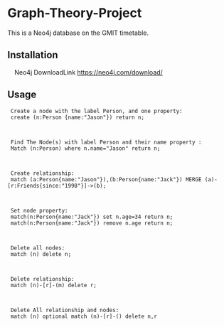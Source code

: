 # Graph-Theory-Project
 
 This is a Neo4j database on the GMIT timetable.
 
 ## Installation
     Neo4j DownloadLink https://neo4j.com/download/
     
 
 ##  Usage
     Create a node with the label Person, and one property: 
     create (n:Person {name:"Jason"}) return n;
     
     
     
     Find The Node(s) with label Person and their name property :
     Match (n:Person) where n.name="Jason" return n;
     
     
     
     Create relationship:
     match (a:Person{name:"Jason"}),(b:Person{name:"Jack"}) MERGE (a)-[r:Friends{since:"1998"}]->(b);
     
     
     
     Set node property:
     match(n:Person{name:"Jack"}) set n.age=34 return n;
     match(n:Person{name:"Jack"}) remove n.age return n;
     
     
     
     Delete all nodes:
     match (n) delete n;
     
     
     
     Delete relationship:
     match (n)-[r]-(m) delete r;
     
     
     
     Delete All relationship and nodes:
     match (n) optional match (n)-[r]-() delete n,r
     

